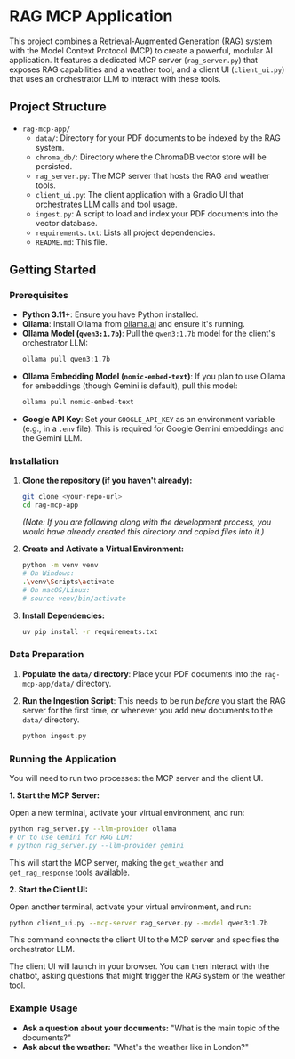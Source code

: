 # RAG MCP Application

This project combines a Retrieval-Augmented Generation (RAG) system with the Model Context Protocol (MCP) to create a powerful, modular AI application. It features a dedicated MCP server (`rag_server.py`) that exposes RAG capabilities and a weather tool, and a client UI (`client_ui.py`) that uses an orchestrator LLM to interact with these tools.

## Project Structure

- `rag-mcp-app/`
    - `data/`: Directory for your PDF documents to be indexed by the RAG system.
    - `chroma_db/`: Directory where the ChromaDB vector store will be persisted.
    - `rag_server.py`: The MCP server that hosts the RAG and weather tools.
    - `client_ui.py`: The client application with a Gradio UI that orchestrates LLM calls and tool usage.
    - `ingest.py`: A script to load and index your PDF documents into the vector database.
    - `requirements.txt`: Lists all project dependencies.
    - `README.md`: This file.

## Getting Started

### Prerequisites

*   **Python 3.11+**: Ensure you have Python installed.
*   **Ollama**: Install Ollama from [ollama.ai](https://ollama.ai/) and ensure it's running.
*   **Ollama Model (`qwen3:1.7b`)**: Pull the `qwen3:1.7b` model for the client's orchestrator LLM:
    ```bash
    ollama pull qwen3:1.7b
    ```
*   **Ollama Embedding Model (`nomic-embed-text`)**: If you plan to use Ollama for embeddings (though Gemini is default), pull this model:
    ```bash
    ollama pull nomic-embed-text
    ```
*   **Google API Key**: Set your `GOOGLE_API_KEY` as an environment variable (e.g., in a `.env` file). This is required for Google Gemini embeddings and the Gemini LLM.

### Installation

1.  **Clone the repository (if you haven't already):**
    ```bash
    git clone <your-repo-url>
    cd rag-mcp-app
    ```
    *(Note: If you are following along with the development process, you would have already created this directory and copied files into it.)*

2.  **Create and Activate a Virtual Environment:**
    ```bash
    python -m venv venv
    # On Windows:
    .\venv\Scripts\activate
    # On macOS/Linux:
    # source venv/bin/activate
    ```

3.  **Install Dependencies:**
    ```bash
    uv pip install -r requirements.txt
    ```

### Data Preparation

1.  **Populate the `data/` directory**: Place your PDF documents into the `rag-mcp-app/data/` directory.

2.  **Run the Ingestion Script**: This needs to be run *before* you start the RAG server for the first time, or whenever you add new documents to the `data/` directory.
    ```bash
    python ingest.py
    ```

### Running the Application

You will need to run two processes: the MCP server and the client UI.

**1. Start the MCP Server:**

Open a new terminal, activate your virtual environment, and run:
```bash
python rag_server.py --llm-provider ollama
# Or to use Gemini for RAG LLM:
# python rag_server.py --llm-provider gemini
```
This will start the MCP server, making the `get_weather` and `get_rag_response` tools available.

**2. Start the Client UI:**

Open another terminal, activate your virtual environment, and run:
```bash
python client_ui.py --mcp-server rag_server.py --model qwen3:1.7b
```
This command connects the client UI to the MCP server and specifies the orchestrator LLM.

The client UI will launch in your browser. You can then interact with the chatbot, asking questions that might trigger the RAG system or the weather tool.

### Example Usage

*   **Ask a question about your documents:** "What is the main topic of the documents?"
*   **Ask about the weather:** "What's the weather like in London?"
